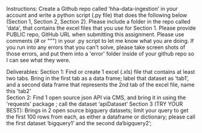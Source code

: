 Instructions: 
Create a Github repo called ‘hha-data-ingestion’ in your account and write a python script (.py file) that does the following below (Section 1, Section 2, Section 2). 
Please include a folder in the repo called 'data',  that contains the excel files that you use for Section 1. 
Please provide PUBLIC repo,  GitHub URL when submitting this assignment. 
Please use comments (# or """) in your .py script to let me know what you are doing. 
If you run into any errors that you can't solve, please take screen shots of those errors, and put them into a 'error' folder 
inside of your github repo so I can see what they were. 

Deliverables: 
Section 1: Find or create 1 excel (.xls) file that contains at least two tabs. Bring in the first tab as a data frame; label that
dataset as ‘tab1’, and a second data frame that represents the 2nd tab of the excel file, name this 'tab2'   
Section 2: Find 1 open source json API via CMS, and bring it in using the 'requests' package ; call the dataset ‘apiDataset’ 
Section 3 (TRY YOUR BEST): Brings in 2 open source bigquery datasets; limit your query to get the first 100 rows from each, as      either a dataframe or dictionary; please call the first dataset ‘bigquery1’ and the second da‘bigquery2’;  